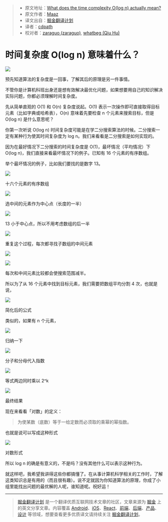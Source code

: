 > * 原文地址：[What does the time complexity O(log n) actually mean?](https://hackernoon.com/what-does-the-time-complexity-o-log-n-actually-mean-45f94bb5bfbf)
> * 原文作者：[Maaz](https://hackernoon.com/@maazrk)
> * 译文出自：[掘金翻译计划](https://github.com/xitu/gold-miner)
> * 译者：[cdpath](https://github.com/cdpath)
> * 校对者：[zaraguo (zaraguo)](https://github.com/zaraguo), [whatbeg (Qiu Hu)](https://github.com/whatbeg)

# 时间复杂度 O(log n) 意味着什么？

![](https://cdn-images-1.medium.com/max/1000/1*IIKt9oYIhWsUQmsKoRZorQ.jpeg)

预先知道算法的复杂度是一回事，了解其后的原理是另一件事情。

不管你是计算机科班出身还是想有效解决最优化问题，如果想要用自己的知识解决实际问题，你都必须理解时间复杂度。

先从简单直观的 O(1) 和 O(n) 复杂度说起。O(1) 表示一次操作即可直接取得目标元素（比如字典或哈希表），O(n) 意味着先要检查 n 个元素来搜索目标，但是 O(log n) 是什么意思呢？

你第一次听说 O(log n) 时间复杂度可能是在学二分搜索算法的时候。二分搜索一定有某种行为使其时间复杂度为 log n。我们来看看是二分搜索是如何实现的。

因为在最好情况下二分搜索的时间复杂度是 O(1)，最坏情况（平均情况）下 O(log n)，我们直接来看最坏情况下的例子。已知有 16 个元素的有序数组。

举个最坏情况的例子，比如我们要找的是数字 13。

![](https://cdn-images-1.medium.com/max/800/1*2zmw8UA3Ju93DskOT2ja0A.png)

十六个元素的有序数组

![](https://cdn-images-1.medium.com/max/800/1*dONXkX6pcZlJsW4pJT2a4w.jpeg)

选中间的元素作为中心点（长度的一半）

![](https://cdn-images-1.medium.com/max/800/1*ZGG_EHsm4F-4ESE4jH4Kqg.jpeg)

13 小于中心点，所以不用考虑数组的后一半

![](https://cdn-images-1.medium.com/max/800/1*ePal2Rfl88eRGFPnvXKFIw.jpeg)

重复这个过程，每次都寻找子数组的中间元素

![](https://cdn-images-1.medium.com/max/800/1*fJX4YoVfImQvQlWN4CRgsg.jpeg)

![](https://cdn-images-1.medium.com/max/800/1*1dJ8urBmYpKiGzyNZbwd8w.jpeg)

每次和中间元素比较都会使搜索范围减半。

所以为了从 16 个元素中找到目标元素，我们需要把数组平均分割 4 次，也就是说，

![](https://cdn-images-1.medium.com/max/800/1*4wH4sn6FBsAPnVHjIMdhTA.png)

简化后的公式

类似的，如果有 n 个元素，

![](https://cdn-images-1.medium.com/max/800/1*b4wakMYiYlBXb99b-eYJ9w.png)

归纳一下

![](https://cdn-images-1.medium.com/max/800/1*XwWCLuB2Zb0zQjSQo7wpbQ.png)

分子和分母代入指数

![](https://cdn-images-1.medium.com/max/800/1*lHNSYMPysioxVc38BvokAw.png)

等式两边同时乘以 2^k

![](https://cdn-images-1.medium.com/max/800/1*y10tlmCach8Uefc3n3d5aA.png)

最终结果

现在来看看「对数」的定义：

> 为使某数（底数）等于一给定数而必须取的乘幂的幂指数。

也就是说可以写成这种形式

![](https://cdn-images-1.medium.com/max/800/1*qVSjYPYo9t4QNoLP8FZFWw.png)

对数形式

所以 log n 的确是有意义的，不是吗？没有其他什么可以表示这种行为。

就这样吧，我希望我讲得这些你都搞懂了。在从事计算机科学相关的工作时，了解这类知识总是有用的（而且很有趣）。说不定就因为你知道算法的原理，你成了小组里能找出问题的最优解的人呢，谁知道呢。祝好运！

---

> [掘金翻译计划](https://github.com/xitu/gold-miner) 是一个翻译优质互联网技术文章的社区，文章来源为 [掘金](https://juejin.im) 上的英文分享文章。内容覆盖 [Android](https://github.com/xitu/gold-miner#android)、[iOS](https://github.com/xitu/gold-miner#ios)、[React](https://github.com/xitu/gold-miner#react)、[前端](https://github.com/xitu/gold-miner#前端)、[后端](https://github.com/xitu/gold-miner#后端)、[产品](https://github.com/xitu/gold-miner#产品)、[设计](https://github.com/xitu/gold-miner#设计) 等领域，想要查看更多优质译文请持续关注 [掘金翻译计划](https://github.com/xitu/gold-miner)。
